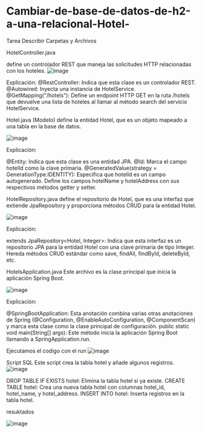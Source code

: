 # Cambiar-de-base-de-datos-de-h2-a-una-relacional-Hotel-
Tarea
Describir Carpetas y Archivos

HotelController.java

define un controlador REST que maneja las solicitudes HTTP relacionadas con los hoteles.
![image](https://github.com/Rogeribar/Cambiar-de-base-de-datos-de-h2-a-una-relacional-Hotel-/assets/147789686/0a7fc952-156f-4ee8-90cd-d65e4fffa3b3)

Explicación:
@RestController: Indica que esta clase es un controlador REST.
@Autowired: Inyecta una instancia de HotelService.
@GetMapping("/hotels"): Define un endpoint HTTP GET en la ruta /hotels que devuelve una lista de hoteles al llamar al método search del servicio HotelService.

Hotel.java (Modelo)
define la entidad Hotel, que es un objeto mapeado a una tabla en la base de datos.

![image](https://github.com/Rogeribar/Cambiar-de-base-de-datos-de-h2-a-una-relacional-Hotel-/assets/147789686/7da69df3-b0c1-4759-982c-abe70d716fd5)

Explicación:

@Entity: Indica que esta clase es una entidad JPA.
@Id: Marca el campo hotelId como la clave primaria.
@GeneratedValue(strategy = GenerationType.IDENTITY): Especifica que hotelId es un campo autogenerado.
Define los campos hotelName y hotelAddress con sus respectivos métodos getter y setter.

HotelRepository.java
define el repositorio de Hotel, que es una interfaz que extiende JpaRepository y proporciona métodos CRUD para la entidad Hotel.

![image](https://github.com/Rogeribar/Cambiar-de-base-de-datos-de-h2-a-una-relacional-Hotel-/assets/147789686/f5131042-d752-4fd4-95e2-4a70eca5ea57)

Explicación:

extends JpaRepository<Hotel, Integer>: Indica que esta interfaz es un repositorio JPA para la entidad Hotel con una clave primaria de tipo Integer. Hereda métodos CRUD estándar como save, findAll, findById, deleteById, etc.


HotelsApplication.java
Este archivo es la clase principal que inicia la aplicación Spring Boot.

![image](https://github.com/Rogeribar/Cambiar-de-base-de-datos-de-h2-a-una-relacional-Hotel-/assets/147789686/a7008657-efab-4ad9-a3f3-62d3e3534576)

Explicación:

@SpringBootApplication: Esta anotación combina varias otras anotaciones de Spring (@Configuration, @EnableAutoConfiguration, @ComponentScan) y marca esta clase como la clase principal de configuración.
public static void main(String[] args): Este método inicia la aplicación Spring Boot llamando a SpringApplication.run.


Ejecutamos el codigo con el run
![image](https://github.com/Rogeribar/Cambiar-de-base-de-datos-de-h2-a-una-relacional-Hotel-/assets/147789686/afc67727-a50b-4e6f-bdc4-a23db0e23051)

Script SQL
Este script crea la tabla hotel y añade algunos registros.
![image](https://github.com/Rogeribar/Cambiar-de-base-de-datos-de-h2-a-una-relacional-Hotel-/assets/147789686/695e8ac1-7602-4346-a69b-e15dfd72adff)

DROP TABLE IF EXISTS hotel: Elimina la tabla hotel si ya existe.
CREATE TABLE hotel: Crea una nueva tabla hotel con columnas hotel_id, hotel_name, y hotel_address.
INSERT INTO hotel: Inserta registros en la tabla hotel.


resuktados 


![image](https://github.com/Rogeribar/Cambiar-de-base-de-datos-de-h2-a-una-relacional-Hotel-/assets/147789686/5a98e527-e636-44dc-bc3b-212290b14a8f)
